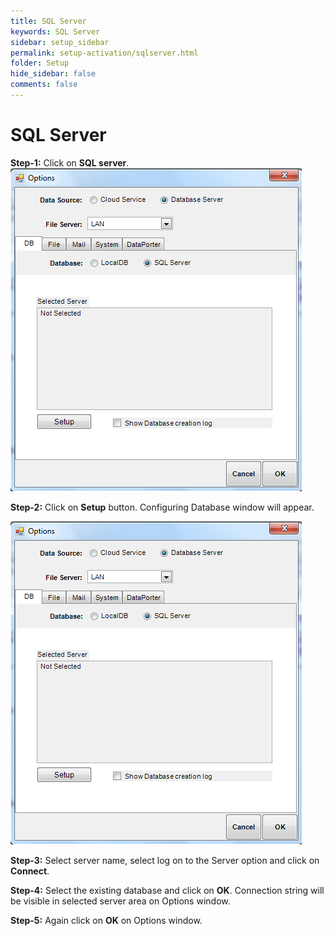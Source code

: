 ```yaml
---
title: SQL Server
keywords: SQL Server
sidebar: setup_sidebar
permalink: setup-activation/sqlserver.html
folder: Setup
hide_sidebar: false
comments: false
---
```


# SQL Server

**Step-1:** Click on **SQL server**.
![](/images/sqlserver.png)

**Step-2:** Click on **Setup** button. Configuring Database window will appear.

![](/images/sqlserver.png)

**Step-3:** Select server name, select log on to the Server option and click on **Connect**.

**Step-4:** Select the existing database and click on **OK**. Connection string will be visible in selected server area on Options window.

**Step-5:**  Again click on **OK** on Options window.
